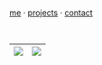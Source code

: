 <br />

[me](https://locene.com) · [projects](https://locene.com/projects) · [contact](https://locene.com/contact)

<br />

| <img align="center" src="https://github-readme-stats.vercel.app/api?username=locene&hide=issues,contribs&include_all_commits=true&theme=transparent&hide_border=true" /> | <img align="center" src="https://github-readme-stats.vercel.app/api/top-langs/?username=locene&layout=compact&theme=transparent&hide_border=true" /> |
| ------------- | ------------- |
